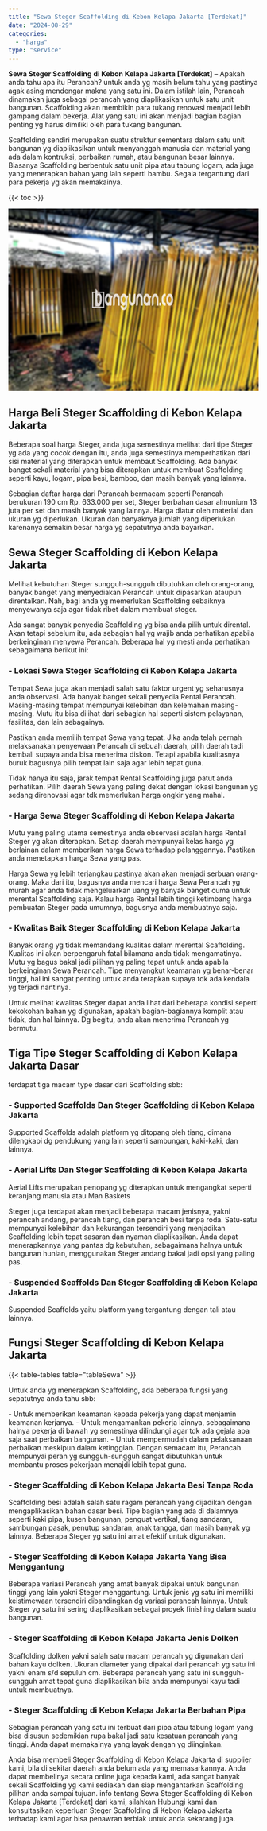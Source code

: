 ```yaml
---
title: "Sewa Steger Scaffolding di Kebon Kelapa Jakarta [Terdekat]"
date: "2024-08-29"
categories: 
  - "harga"
type: "service"
---
```


**Sewa Steger Scaffolding di Kebon Kelapa Jakarta \[Terdekat\]** – Apakah anda tahu apa itu Perancah? untuk anda yg masih belum tahu yang pastinya agak asing mendengar makna yang satu ini. Dalam istilah lain, Perancah dinamakan juga sebagai perancah yang diaplikasikan untuk satu unit bangunan. Scaffolding akan membikin para tukang renovasi menjadi lebih gampang dalam bekerja. Alat yang satu ini akan menjadi bagian bagian penting yg harus dimiliki oleh para tukang bangunan.

Scaffolding sendiri merupakan suatu struktur sementara dalam satu unit bangunan yg diaplikasikan untuk menyanggah manusia dan material yang ada dalam kontruksi, perbaikan rumah, atau bangunan besar lainnya. Biasanya Scaffolding berbentuk satu unit pipa atau tabung logam, ada juga yang menerapkan bahan yang lain seperti bambu. Segala tergantung dari para pekerja yg akan memakainya.

{{< toc >}}

![Sewa Steger Scaffolding di Kebon Kelapa Jakarta [Terdekat]](/images/sewa-scaffolding-steger-11.png)

## Harga Beli Steger Scaffolding di Kebon Kelapa Jakarta

Beberapa soal harga Steger, anda juga semestinya melihat dari tipe Steger yg ada yang cocok dengan itu, anda juga semestinya memperhatikan dari sisi material yang diterapkan untuk membaut Scaffolding. Ada banyak banget sekali material yang bisa diterapkan untuk membuat Scaffolding seperti kayu, logam, pipa besi, bamboo, dan masih banyak yang lainnya.

Sebagian daftar harga dari Perancah bermacam seperti Perancah berukuran 190 cm Rp. 633.000 per set, Steger berbahan dasar almunium 13 juta per set dan masih banyak yang lainnya. Harga diatur oleh material dan ukuran yg diperlukan. Ukuran dan banyaknya jumlah yang diperlukan karenanya semakin besar harga yg sepatutnya anda bayarkan.

## Sewa Steger Scaffolding di Kebon Kelapa Jakarta

Melihat kebutuhan Steger sungguh-sungguh dibutuhkan oleh orang-orang, banyak banget yang menyediakan Perancah untuk dipasarkan ataupun direntalkan. Nah, bagi anda yg memerlukan Scaffolding sebaiknya menyewanya saja agar tidak ribet dalam membuat steger.

Ada sangat banyak penyedia Scaffolding yg bisa anda pilih untuk dirental. Akan tetapi sebelum itu, ada sebagian hal yg wajib anda perhatikan apabila berkeinginan menyewa Perancah. Beberapa hal yg mesti anda perhatikan sebagaimana berikut ini:

### \- Lokasi Sewa Steger Scaffolding di Kebon Kelapa Jakarta

Tempat Sewa juga akan menjadi salah satu faktor urgent yg seharusnya anda observasi. Ada banyak banget sekali penyedia Rental Perancah. Masing-masing tempat mempunyai kelebihan dan kelemahan masing-masing. Mutu itu bisa dilihat dari sebagian hal seperti sistem pelayanan, fasilitas, dan lain sebagainya.

Pastikan anda memilih tempat Sewa yang tepat. Jika anda telah pernah melaksanakan penyewaan Perancah di sebuah daerah, pilih daerah tadi kembali supaya anda bisa menerima diskon. Tetapi apabila kualitasnya buruk bagusnya pilih tempat lain saja agar lebih tepat guna.

Tidak hanya itu saja, jarak tempat Rental Scaffolding juga patut anda perhatikan. Pilih daerah Sewa yang paling dekat dengan lokasi bangunan yg sedang direnovasi agar tdk memerlukan harga ongkir yang mahal.

### \- Harga Sewa Steger Scaffolding di Kebon Kelapa Jakarta

Mutu yang paling utama semestinya anda observasi adalah harga Rental Steger yg akan diterapkan. Setiap daerah mempunyai kelas harga yg berlainan dalam memberikan harga Sewa terhadap pelanggannya. Pastikan anda menetapkan harga Sewa yang pas.

Harga Sewa yg lebih terjangkau pastinya akan akan menjadi serbuan orang-orang. Maka dari itu, bagusnya anda mencari harga Sewa Perancah yg murah agar anda tidak mengeluarkan uang yg banyak banget cuma untuk merental Scaffolding saja. Kalau harga Rental lebih tinggi ketimbang harga pembuatan Steger pada umumnya, bagusnya anda membuatnya saja.

### \- Kwalitas Baik Steger Scaffolding di Kebon Kelapa Jakarta

Banyak orang yg tidak memandang kualitas dalam merental Scaffolding. Kualitas ini akan berpengaruh fatal bilamana anda tidak mengamatinya. Mutu yg bagus bakal jadi pilihan yg paling tepat untuk anda apabila berkeinginan Sewa Perancah. Tipe menyangkut keamanan yg benar-benar tinggi, hal ini sangat penting untuk anda terapkan supaya tdk ada kendala yg terjadi nantinya.

Untuk melihat kwalitas Steger dapat anda lihat dari beberapa kondisi seperti kekokohan bahan yg digunakan, apakah bagian-bagiannya komplit atau tidak, dan hal lainnya. Dg begitu, anda akan menerima Perancah yg bermutu.

## Tiga Tipe Steger Scaffolding di Kebon Kelapa Jakarta Dasar

terdapat tiga macam type dasar dari Scaffolding sbb:

### \- Supported Scaffolds Dan Steger Scaffolding di Kebon Kelapa Jakarta

Supported Scaffolds adalah platform yg ditopang oleh tiang, dimana dilengkapi dg pendukung yang lain seperti sambungan, kaki-kaki, dan lainnya.

### \- Aerial Lifts Dan Steger Scaffolding di Kebon Kelapa Jakarta

Aerial Lifts merupakan penopang yg diterapkan untuk mengangkat seperti keranjang manusia atau Man Baskets

Steger juga terdapat akan menjadi beberapa macam jenisnya, yakni perancah andang, perancah tiang, dan perancah besi tanpa roda. Satu-satu mempunyai kelebihan dan kekurangan tersendiri yang menjadikan Scaffolding lebih tepat sasaran dan nyaman diaplikasikan. Anda dapat menerapkannya yang pantas dg kebutuhan, sebagaimana halnya untuk bangunan hunian, menggunakan Steger andang bakal jadi opsi yang paling pas.

### \- Suspended Scaffolds Dan Steger Scaffolding di Kebon Kelapa Jakarta

Suspended Scaffolds yaitu platform yang tergantung dengan tali atau lainnya.

## Fungsi Steger Scaffolding di Kebon Kelapa Jakarta

{{< table-tables table="tableSewa" >}}

Untuk anda yg menerapkan Scaffolding, ada beberapa fungsi yang sepatutnya anda tahu sbb:

\- Untuk memberikan keamanan kepada pekerja yang dapat menjamin keamanan kerjanya. - Untuk mengamankan pekerja lainnya, sebagaimana halnya pekerja di bawah yg semestinya dilindungi agar tdk ada gejala apa saja saat perbaikan bangunan. - Untuk mempermudah dalam pelaksanaan perbaikan meskipun dalam ketinggian. Dengan semacam itu, Perancah mempunyai peran yg sungguh-sungguh sangat dibutuhkan untuk membantu proses pekerjaan menajdi lebih tepat guna.

### \- Steger Scaffolding di Kebon Kelapa Jakarta Besi Tanpa Roda

Scaffolding besi adalah salah satu ragam perancah yang dijadikan dengan mengaplikasikan bahan dasar besi. Tipe bagian yang ada di dalamnya seperti kaki pipa, kusen bangunan, penguat vertikal, tiang sandaran, sambungan pasak, penutup sandaran, anak tangga, dan masih banyak yg lainnya. Beberapa Steger yg satu ini amat efektif untuk digunakan.

### \- Steger Scaffolding di Kebon Kelapa Jakarta Yang Bisa Menggantung

Beberapa variasi Perancah yang amat banyak dipakai untuk bangunan tinggi yang lain yakni Steger menggantung. Untuk jenis yg satu ini memiliki keistimewaan tersendiri dibandingkan dg variasi perancah lainnya. Untuk Steger yg satu ini sering diaplikasikan sebagai proyek finishing dalam suatu bangunan.

### \- Steger Scaffolding di Kebon Kelapa Jakarta Jenis Dolken

Scaffolding dolken yakni salah satu macam perancah yg digunakan dari bahan kayu dolken. Ukuran diameter yang dipakai dari perancah yg satu ini yakni enam s/d sepuluh cm. Beberapa perancah yang satu ini sungguh-sungguh amat tepat guna diaplikasikan bila anda mempunyai kayu tadi untuk membuatnya.

### \- Steger Scaffolding di Kebon Kelapa Jakarta Berbahan Pipa

Sebagian perancah yang satu ini terbuat dari pipa atau tabung logam yang bisa disusun sedemikian rupa bakal jadi satu kesatuan perancah yang tinggi. Anda dapat memakainya yang layak dengan yg diinginkan.

Anda bisa membeli Steger Scaffolding di Kebon Kelapa Jakarta di supplier kami, bila di sekitar daerah anda belum ada yang memasarkannya. Anda dapat membelinya secara online juga kepada kami, ada sangat banyak sekali Scaffolding yg kami sediakan dan siap mengantarkan Scaffolding pilihan anda sampai tujuan. info tentang Sewa Steger Scaffolding di Kebon Kelapa Jakarta \[Terdekat\] dari kami, silahkan Hubungi kami dan konsultasikan keperluan Steger Scaffolding di Kebon Kelapa Jakarta terhadap kami agar bisa penawran terbiak untuk anda sekarang juga.
